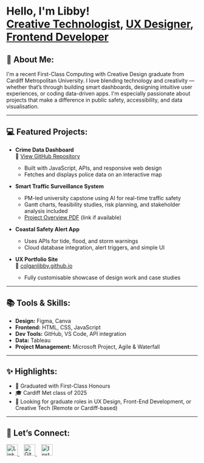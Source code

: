 <h1>Hello, I'm Libby! <br/>
<a href="https://www.linkedin.com/in/libby-colgan-31432a336/">Creative Technologist</a>,
<a href="https://colganlibby.github.io/">UX Designer</a>,
<a href="https://github.com/colganlibby">Frontend Developer</a>
</h1>

<h2>🧠 About Me:</h2>

I'm a recent First-Class Computing with Creative Design graduate from Cardiff Metropolitan University. I love blending technology and creativity — whether that’s through building smart dashboards, designing intuitive user experiences, or coding data-driven apps. I'm especially passionate about projects that make a difference in public safety, accessibility, and data visualisation.

---

<h2>💻 Featured Projects:</h2>

- <b>Crime Data Dashboard</b>  
  📁 [View GitHub Repository](https://github.com/colganlibby/CrimeDataDashboard)   
  - Built with JavaScript, APIs, and responsive web design
  - Fetches and displays police data on an interactive map
  
- <b>Smart Traffic Surveillance System</b>  
  - PM-led university capstone using AI for real-time traffic safety  
  - Gantt charts, feasibility studies, risk planning, and stakeholder analysis included  
  - [Project Overview PDF](#) (link if available)

- <b>Coastal Safety Alert App</b>  
  - Uses APIs for tide, flood, and storm warnings  
  - Cloud database integration, alert triggers, and simple UI

- <b>UX Portfolio Site</b>  
  🔗 [colganlibby.github.io](https://colganlibby.github.io)  
  - Fully customisable showcase of design work and case studies

---

<h2>📚 Tools & Skills:</h2>

- **Design:** Figma, Canva  
- **Frontend:** HTML, CSS, JavaScript  
- **Dev Tools:** GitHub, VS Code, API integration  
- **Data:** Tableau 
- **Project Management:** Microsoft Project, Agile & Waterfall

---

<h2>✨ Highlights:</h2>

- 🥇 Graduated with First-Class Honours  
- 🎓 Cardiff Met class of 2025  
- 💼 Looking for graduate roles in UX Design, Front-End Development, or Creative Tech (Remote or Cardiff-based)

---

<h2>📲 Let’s Connect:</h2>

<p align="left">
  <a href="https://www.linkedin.com/in/libby-colgan-31432a336/" target="_blank">
    <img alt="LinkedIn" width="30px" src="https://cdn.jsdelivr.net/npm/simple-icons@v7/icons/linkedin.svg" />
  </a>
  &nbsp;&nbsp;
  <a href="https://github.com/colganlibby" target="_blank">
    <img alt="GitHub" width="30px" src="https://cdn.jsdelivr.net/npm/simple-icons@v7/icons/github.svg" />
  </a>
  &nbsp;&nbsp;
  <a href="https://www.instagram.com/libby.colgan/" target="_blank">
    <img alt="Instagram" width="30px" src="https://cdn.jsdelivr.net/npm/simple-icons@v7/icons/instagram.svg" />
  </a>
</p>
